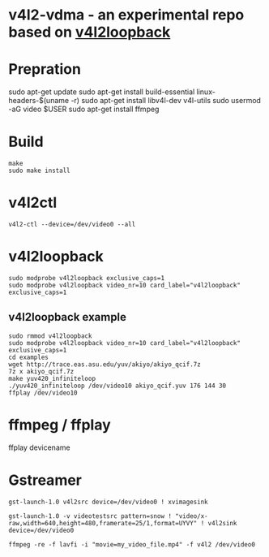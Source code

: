v4l2-vdma - an experimental repo based on [v4l2loopback](https://github.com/umlaeute/v4l2loopback)
==============================================================

# Prepration
sudo apt-get update
sudo apt-get install build-essential linux-headers-$(uname -r)
sudo apt-get install libv4l-dev v4l-utils
sudo usermod -aG video $USER
sudo apt-get install ffmpeg


# Build
```
make
sudo make install
```

# v4l2ctl
```
v4l2-ctl --device=/dev/video0 --all
```

# v4l2loopback
```
sudo modprobe v4l2loopback exclusive_caps=1
sudo modprobe v4l2loopback video_nr=10 card_label="v4l2loopback" exclusive_caps=1
```
## v4l2loopback example
```
sudo rmmod v4l2loopback
sudo modprobe v4l2loopback video_nr=10 card_label="v4l2loopback" exclusive_caps=1
cd examples
wget http://trace.eas.asu.edu/yuv/akiyo/akiyo_qcif.7z
7z x akiyo_qcif.7z
make yuv420_infiniteloop
./yuv420_infiniteloop /dev/video10 akiyo_qcif.yuv 176 144 30
ffplay /dev/video10
```

# ffmpeg / ffplay
ffplay devicename


# Gstreamer
```
gst-launch-1.0 v4l2src device=/dev/video0 ! xvimagesink
```

```
gst-launch-1.0 -v videotestsrc pattern=snow ! "video/x-raw,width=640,height=480,framerate=25/1,format=UYVY" ! v4l2sink device=/dev/video0
```

```
ffmpeg -re -f lavfi -i "movie=my_video_file.mp4" -f v4l2 /dev/video0
```


